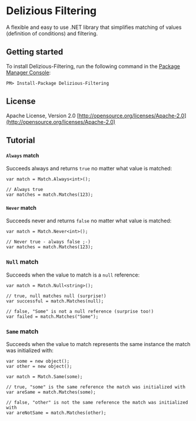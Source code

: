 # Delizious Filtering
A flexible and easy to use .NET library that simplifies matching of values (definition of conditions) and filtering.

## Getting started
To install Delizious-Filtering, run the following command in the [Package Manager Console](http://docs.nuget.org/docs/start-here/using-the-package-manager-console):

    PM> Install-Package Delizious-Filtering

## License
Apache License, Version 2.0 
[http://opensource.org/licenses/Apache-2.0](http://opensource.org/licenses/Apache-2.0)

## Tutorial
#### `Always` match
Succeeds always and returns `true` no matter what value is matched:
        
    var match = Match.Always<int>();

    // Always true
    var matches = match.Matches(123);
        
#### `Never` match
Succeeds never and returns `false` no matter what value is matched:

    var match = Match.Never<int>();

    // Never true - always false ;-)
    var matches = match.Matches(123);

### `Null` match
Succeeds when the value to match is a `null` reference:

    var match = Match.Null<string>();
    
    // true, null matches null (surprise!)
    var successful = match.Matches(null);
    
    // false, "Some" is not a null reference (surprise too!)
    var failed = match.Matches("Some");

### `Same` match
Succeeds when the value to match represents the same instance the match was initialized with:

    var some = new object();
    var other = new object();
    
    var match = Match.Same(some);
    
    // true, "some" is the same reference the match was initialized with
    var areSame = match.Matches(some);
    
    // false, "other" is not the same reference the match was initialized with
    var areNotSame = match.Matches(other);
